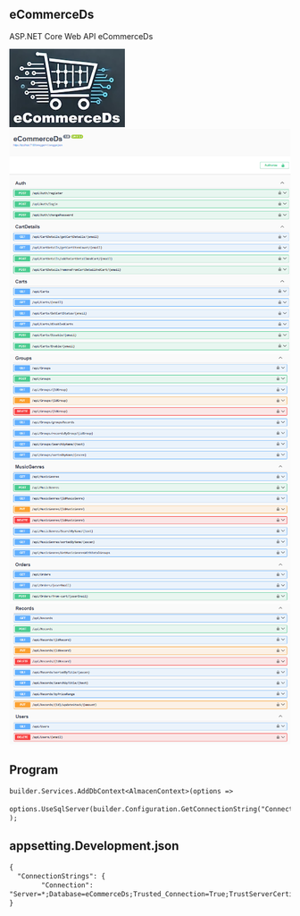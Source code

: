 ## eCommerceDs
ASP.NET Core Web API eCommerceDs

![eCommerceDs](img/eCommerceDs.webp)
![eCommerceDs](img/1.png)
![eCommerceDs](img/2.png)
![eCommerceDs](img/3.png)


## Program
``` 
builder.Services.AddDbContext<AlmacenContext>(options =>
    options.UseSqlServer(builder.Configuration.GetConnectionString("Connection"))
);
``` 

## appsetting.Development.json
``` 
{
  "ConnectionStrings": {
        "Connection": "Server=*;Database=eCommerceDs;Trusted_Connection=True;TrustServerCertificate=True;MultipleActiveResultSets=True"
}
``` 